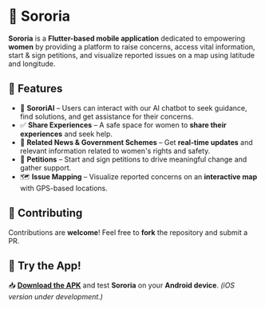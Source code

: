 # 💜 Sororia

**Sororia** is a **Flutter-based mobile application** dedicated to empowering **women** by providing a platform to raise concerns, access vital information, start & sign petitions, and visualize reported issues on a map using latitude and longitude.

## 🚀 Features
- 🤖 **SororiAI** – Users can interact with our AI chatbot to seek guidance, find solutions, and get assistance for their concerns.
- ✅ **Share Experiences** – A safe space for women to **share their experiences** and seek help.
- 📰 **Related News & Government Schemes** – Get **real-time updates** and relevant information related to women's rights and safety.
- 📜 **Petitions** – Start and sign petitions to drive meaningful change and gather support.
- 🗺️ **Issue Mapping** – Visualize reported concerns on an **interactive map** with GPS-based locations.

## 🤝 Contributing
Contributions are **welcome**! Feel free to **fork** the repository and submit a PR.  

## 📱 Try the App!
📥 **[Download the APK](https://drive.google.com/file/d/1GqR7grncvl9tcI-oOLbeQg9s_7ZwbPJt/view?usp=sharing)** and test **Sororia** on your **Android device**. *(iOS version under development.)*
